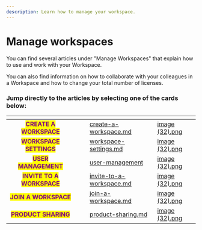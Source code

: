 ```yaml
---
description: Learn how to manage your workspace.
---
```


# Manage workspaces

You can find several articles under "Manage Workspaces" that explain how to use and work with your Workspace.&#x20;

You can also find information on how to collaborate with your colleagues in a Workspace and how to change your total number of licenses.



### Jump directly to the articles by selecting one of the cards below:

<table data-view="cards"><thead><tr><th align="center"></th><th data-hidden></th><th data-hidden align="center"></th><th data-hidden data-card-target data-type="content-ref"></th><th data-hidden data-card-cover data-type="files"></th></tr></thead><tbody><tr><td align="center"><mark style="color:purple;"><strong>CREATE A WORKSPACE</strong></mark></td><td></td><td align="center"></td><td><a href="create-a-workspace.md">create-a-workspace.md</a></td><td><a href="../../.gitbook/assets/image (32).png">image (32).png</a></td></tr><tr><td align="center"><mark style="color:purple;"><strong>WORKSPACE SETTINGS</strong></mark></td><td></td><td align="center"></td><td><a href="workspace-settings.md">workspace-settings.md</a></td><td><a href="../../.gitbook/assets/image (32).png">image (32).png</a></td></tr><tr><td align="center"><mark style="color:purple;"><strong>USER MANAGEMENT</strong></mark></td><td></td><td align="center"></td><td><a href="user-management/">user-management</a></td><td><a href="../../.gitbook/assets/image (32).png">image (32).png</a></td></tr><tr><td align="center"><mark style="color:purple;"><strong>INVITE TO A WORKSPACE</strong></mark></td><td></td><td align="center"></td><td><a href="invite-to-a-workspace.md">invite-to-a-workspace.md</a></td><td><a href="../../.gitbook/assets/image (32).png">image (32).png</a></td></tr><tr><td align="center"><mark style="color:purple;"><strong>JOIN A WORKSPACE</strong></mark></td><td></td><td align="center"></td><td><a href="join-a-workspace.md">join-a-workspace.md</a></td><td><a href="../../.gitbook/assets/image (32).png">image (32).png</a></td></tr><tr><td align="center"><mark style="color:purple;"><strong>PRODUCT SHARING</strong></mark></td><td></td><td align="center"></td><td><a href="product-sharing.md">product-sharing.md</a></td><td><a href="../../.gitbook/assets/image (32).png">image (32).png</a></td></tr></tbody></table>
